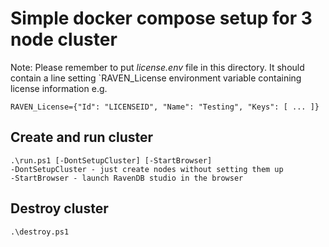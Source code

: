 # Simple docker compose setup for 3 node cluster

Note: Please remember to put *license.env* file in this directory. It should contain a line setting `RAVEN_License environment variable containing license information e.g.
```
RAVEN_License={"Id": "LICENSEID", "Name": "Testing", "Keys": [ ... ]}
```

## Create and run cluster
```
.\run.ps1 [-DontSetupCluster] [-StartBrowser]
-DontSetupCluster - just create nodes without setting them up
-StartBrowser - launch RavenDB studio in the browser 
```

## Destroy cluster
```
.\destroy.ps1
```
